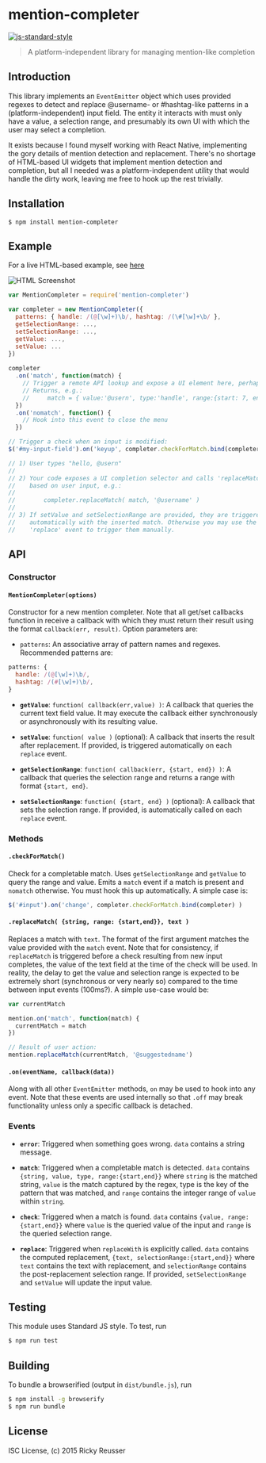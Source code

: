 # mention-completer

[![js-standard-style](https://img.shields.io/badge/code%20style-standard-brightgreen.svg?style=flat)](http://standardjs.com/)

> A platform-independent library for managing mention-like completion

## Introduction

This library implements an `EventEmitter` object which uses provided regexes to detect and replace @username- or #hashtag-like patterns in a (platform-independent) input field. The entity it interacts with must only have a value, a selection range, and presumably its own UI with which the user may select a completion.

It exists because I found myself working with React Native, implementing the gory details of mention detection and replacement. There's no shortage of HTML-based UI widgets that implement mention detection and completion, but all I needed was a platform-independent utility that would handle the dirty work, leaving me free to hook up the rest trivially.

## Installation

```
$ npm install mention-completer
```

## Example

For a live HTML-based example, see [here](http://rreusser.github.io/mention-completer/example)

![HTML Screenshot](example/screenshot.png')

```javascript
var MentionCompleter = require('mention-completer')

var completer = new MentionCompleter({
  patterns: { handle: /(@[\w]+)\b/, hashtag: /(\#[\w]+\b/ },
  getSelectionRange: ...,
  setSelectionRange: ...,
  getValue: ...,
  setValue: ...
})
  
completer
  .on('match', function(match) {
    // Trigger a remote API lookup and expose a UI element here, perhaps.
    // Returns, e.g.:
    //     match = { value:'@usern', type:'handle', range:{start: 7, end: 13} }
  })
  .on('nomatch', function() {
    // Hook into this event to close the menu
  })

// Trigger a check when an input is modified:
$('#my-input-field').on('keyup', completer.checkForMatch.bind(completer) )

// 1) User types "hello, @usern"
//
// 2) Your code exposes a UI completion selector and calls 'replaceMatch'
//    based on user input, e.g.:
//
//        completer.replaceMatch( match, '@username' )
//
// 3) If setValue and setSelectionRange are provided, they are triggered
//    automatically with the inserted match. Otherwise you may use the
//    'replace' event to trigger them manually.
```

## API

### Constructor

#### `MentionCompleter(options)`

Constructor for a new mention completer. Note that all get/set callbacks function in receive a callback with which they must return their result using the format `callback(err, result)`. Option parameters are:
 - `patterns`: An associative array of pattern names and regexes. Recommended patterns are:
    
```javascript
patterns: {
  handle: /(@[\w]+)\b/,
  hashtag: /(#[\w]+)\b/,
}
```

 - **`getValue`**: `function( callback(err,value) )`: A callback that queries the current text field value. It may execute the callback either synchronously or asynchronously with its resulting value.

 - **`setValue`**: `function( value )` (optional): A callback that inserts the result after replacement. If provided, is triggered automatically on each `replace` event.

 - **`getSelectionRange`**: `function( callback(err, {start, end}) )`: A callback that queries the selection range and returns a range with format `{start, end}`.

 - **`setSelectionRange`**: `function( {start, end} )` (optional): A callback that sets the selection range. If provided, is automatically called on each `replace` event.

### Methods

#### `.checkForMatch()`
Check for a completable match. Uses `getSelectionRange` and `getValue` to query the range and value. Emits a `match` event if a match is present and `nomatch` otherwise. You must hook this up automatically. A simple case is:

```javascript
$('#input').on('change', completer.checkForMatch.bind(completer) )
```

#### `.replaceMatch( {string, range: {start,end}}, text )`
Replaces a match with `text`. The format of the first argument matches the value provided with the `match` event. Note that for consistency, if `replaceMatch` is triggered before a check resulting from new input completes, the value of the text field at the time of the check will be used. In reality, the delay to get the value and selection range is expected to be extremely short (synchronous or very nearly so) compared to the time between input events (100ms?).  A simple use-case would be:

```javascript
var currentMatch

mention.on('match', function(match) {
  currentMatch = match
})

// Result of user action:
mention.replaceMatch(currentMatch, '@suggestedname')
```

#### `.on(eventName, callback(data))`
Along with all other `EventEmitter` methods, `on` may be used to hook into any event. Note that these events are used internally so that `.off` may break functionality unless only a specific callback is detached.

### Events
- **`error`**: Triggered when something goes wrong. `data` contains a string message.

- **`match`**: Triggered when a completable match is detected. `data` contains `{string, value, type, range:{start,end}}` where `string` is the matched string, `value` is the match captured by the regex, type is the key of the pattern that was matched, and `range` contains the integer range of `value` within `string`.

- **`check`**: Triggered when a match is found. `data` contains `{value, range:{start,end}}` where `value` is the queried value of the input and `range` is the queried selection range.

- **`replace`**: Triggered when `replaceWith` is explicitly called. `data` contains the computed replacement, `{text, selectionRange:{start,end}}` where `text` contains the text with replacement, and `selectionRange` contains the post-replacement selection range. If provided, `setSelectionRange` and `setValue` will update the input value.

## Testing

This module uses Standard JS style. To test, run

```bash
$ npm run test
```

## Building

To bundle a browserified (output in `dist/bundle.js`), run

```bash
$ npm install -g browserify
$ npm run bundle
```

## License

ISC License, (c) 2015 Ricky Reusser
